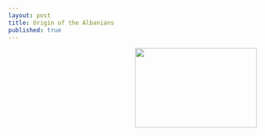 ```yaml
---
layout: post
title: Origin of the Albanians
published: true
---
```

<p><img src="http://albter.eu5.org/images/At Lofkend.jpg" width="247" height="162" align="right" />

